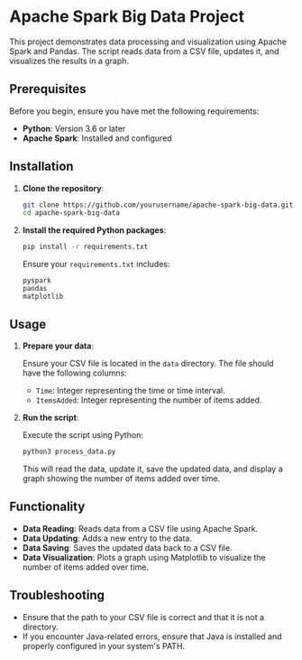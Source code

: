 # Apache Spark Big Data Project

This project demonstrates data processing and visualization using Apache Spark and Pandas. The script reads data from a CSV file, updates it, and visualizes the results in a graph.

## Prerequisites

Before you begin, ensure you have met the following requirements:

- **Python**: Version 3.6 or later
- **Apache Spark**: Installed and configured

## Installation

1. **Clone the repository**:

   ```bash
   git clone https://github.com/yourusername/apache-spark-big-data.git
   cd apache-spark-big-data
   ```

2. **Install the required Python packages**:

   ```bash
   pip install -r requirements.txt
   ```

   Ensure your `requirements.txt` includes:
   ```
   pyspark
   pandas
   matplotlib
   ```

## Usage

1. **Prepare your data**:

   Ensure your CSV file is located in the `data` directory. The file should have the following columns:
   - `Time`: Integer representing the time or time interval.
   - `ItemsAdded`: Integer representing the number of items added.

2. **Run the script**:

   Execute the script using Python:

   ```bash
   python3 process_data.py
   ```

   This will read the data, update it, save the updated data, and display a graph showing the number of items added over time.

## Functionality

- **Data Reading**: Reads data from a CSV file using Apache Spark.
- **Data Updating**: Adds a new entry to the data.
- **Data Saving**: Saves the updated data back to a CSV file.
- **Data Visualization**: Plots a graph using Matplotlib to visualize the number of items added over time.

## Troubleshooting

- Ensure that the path to your CSV file is correct and that it is not a directory.
- If you encounter Java-related errors, ensure that Java is installed and properly configured in your system's PATH.
